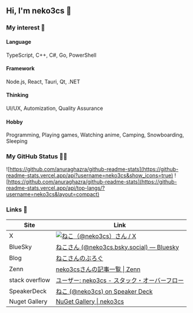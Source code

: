 ## Hi, I'm neko3cs 👋

### My interest 👀

#### Language

TypeScript, C++, C#, Go, PowerShell

#### Framework

Node.js, React, Tauri, Qt, .NET

#### Thinking

UI/UX, Automization, Quality Assurance

#### Hobby

Programming, Playing games, Watching anime, Camping, Snowboarding, Sleeping

### My GitHub Status 🐙🐱

![https://github.com/anuraghazra/github-readme-stats](https://github-readme-stats.vercel.app/api?username=neko3cs&show_icons=true)
![https://github.com/anuraghazra/github-readme-stats](https://github-readme-stats.vercel.app/api/top-langs/?username=neko3cs&layout=compact)

### Links 🔗

| Site           | Link                                                                                                                  |
| -------------- | --------------------------------------------------------------------------------------------------------------------- |
| X              | [![ねこ（@neko3cs）さん / X](https://img.shields.io/twitter/follow/neko3cs.svg?style=social)](https://twitter.com/neko3cs) |
| BlueSky        | [ねこさん (@neko3cs.bsky.social) — Bluesky](https://bsky.app/profile/neko3cs.bsky.social)                               |
| Blog           | [ねこさんのぶろぐ](https://www.neko3cs.net/)                                                                              |
| Zenn           | [neko3csさんの記事一覧 &#124; Zenn](https://zenn.dev/neko3cs)                                                            |
| stack overflow | [ユーザー: neko3cs - スタック・オーバーフロー](https://ja.stackoverflow.com/users/37413/neko3cs)                               |
| SpeakerDeck    | [ねこ (@neko3cs) on Speaker Deck](https://speakerdeck.com/neko3cs)                                                     |
| Nuget Gallery  | [NuGet Gallery &#124; neko3cs](https://www.nuget.org/profiles/neko3cs)                                                |
